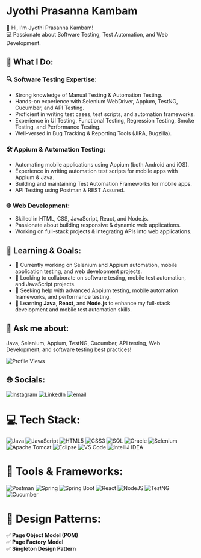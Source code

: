 # Jyothi Prasanna Kambam

👋 Hi, I'm Jyothi Prasanna Kambam!  
💻 Passionate about Software Testing, Test Automation, and Web Development.

## 🚀 What I Do:

### 🔍 Software Testing Expertise:
- Strong knowledge of Manual Testing & Automation Testing.
- Hands-on experience with Selenium WebDriver, Appium, TestNG, Cucumber, and API Testing.
- Proficient in writing test cases, test scripts, and automation frameworks.
- Experience in UI Testing, Functional Testing, Regression Testing, Smoke Testing, and Performance Testing.
- Well-versed in Bug Tracking & Reporting Tools (JIRA, Bugzilla).

### 🛠️ Appium & Automation Testing:
- Automating mobile applications using Appium (both Android and iOS).
- Experience in writing automation test scripts for mobile apps with Appium & Java.
- Building and maintaining Test Automation Frameworks for mobile apps.
- API Testing using Postman & REST Assured.

### 🌐 Web Development:
- Skilled in HTML, CSS, JavaScript, React, and Node.js.
- Passionate about building responsive & dynamic web applications.
- Working on full-stack projects & integrating APIs into web applications.

## 🎯 Learning & Goals:
- 🔭 Currently working on Selenium and Appium automation, mobile application testing, and web development projects.
- 👯 Looking to collaborate on software testing, mobile test automation, and JavaScript projects.
- 🤝 Seeking help with advanced Appium testing, mobile automation frameworks, and performance testing.
- 🌱 Learning **Java**, **React**, and **Node.js** to enhance my full-stack development and mobile test automation skills.

## 💬 Ask me about:
Java, Selenium, Appium, TestNG, Cucumber, API testing, Web Development, and software testing best practices!

![Profile Views](https://komarev.com/ghpvc/?username=Jyothi2828)


## 🌐 Socials:
[![Instagram](https://img.shields.io/badge/Instagram-%23E4405F.svg?logo=Instagram&logoColor=white)](https://www.instagram.com/bbubblyyyy/) 
[![LinkedIn](https://img.shields.io/badge/LinkedIn-%230077B5.svg?logo=linkedin&logoColor=white)](https://www.linkedin.com/in/jyothiprasannakambam/) 
[![email](https://img.shields.io/badge/Email-D14836?logo=gmail&logoColor=white)](mailto:jyothiprasannakambam@gmail.com) 
# 💻 Tech Stack:
![Java](https://img.shields.io/badge/java-%23ED8B00.svg?style=for-the-badge&logo=openjdk&logoColor=white) 
![JavaScript](https://img.shields.io/badge/javascript-%23323330.svg?style=for-the-badge&logo=javascript&logoColor=%23F7DF1E) 
![HTML5](https://img.shields.io/badge/html5-%23E34F26.svg?style=for-the-badge&logo=html5&logoColor=white) 
![CSS3](https://img.shields.io/badge/css3-%231572B6.svg?style=for-the-badge&logo=css3&logoColor=white) 
![SQL](https://img.shields.io/badge/sql-%23006699.svg?style=for-the-badge&logo=sql&logoColor=white) 
![Oracle](https://img.shields.io/badge/oracle-%23F00000.svg?style=for-the-badge&logo=oracle&logoColor=white) 
![Selenium](https://img.shields.io/badge/selenium-%2343B02A.svg?style=for-the-badge&logo=selenium&logoColor=white) 
![Apache Tomcat](https://img.shields.io/badge/apache%20tomcat-%23F8DC75.svg?style=for-the-badge&logo=apache-tomcat&logoColor=black) 
![Eclipse](https://img.shields.io/badge/eclipse-%232C2255.svg?style=for-the-badge&logo=eclipse-ide&logoColor=white) 
![VS Code](https://img.shields.io/badge/VS%20Code-%23007ACC.svg?style=for-the-badge&logo=visual-studio-code&logoColor=white) 
![IntelliJ IDEA](https://img.shields.io/badge/IntelliJ%20IDEA-%23000000.svg?style=for-the-badge&logo=intellij-idea&logoColor=white)

# 🔧 Tools & Frameworks:
![Postman](https://img.shields.io/badge/Postman-FF6C37?style=for-the-badge&logo=postman&logoColor=white) 
![Spring](https://img.shields.io/badge/spring-%236DB33F.svg?style=for-the-badge&logo=spring&logoColor=white) 
![Spring Boot](https://img.shields.io/badge/spring%20boot-%236DB33F.svg?style=for-the-badge&logo=spring-boot&logoColor=white) 
![React](https://img.shields.io/badge/react-%2320232a.svg?style=for-the-badge&logo=react&logoColor=%2361DAFB) 
![NodeJS](https://img.shields.io/badge/node.js-6DA55F?style=for-the-badge&logo=node.js&logoColor=white) 
![TestNG](https://img.shields.io/badge/testng-%23188B2D.svg?style=for-the-badge&logo=testng&logoColor=white) 
![Cucumber](https://img.shields.io/badge/cucumber-%23248B23.svg?style=for-the-badge&logo=cucumber&logoColor=white)

# 🎯 Design Patterns:
✅ **Page Object Model (POM)**  
✅ **Page Factory Model**  
✅ **Singleton Design Pattern**  

